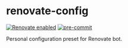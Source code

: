 # renovate-config

[![Renovate enabled](https://img.shields.io/badge/renovate-enabled-brightgreen.svg)](https://renovatebot.com/)
[![pre-commit](https://github.com/KSmanis/renovate-config/workflows/pre-commit/badge.svg)](https://github.com/KSmanis/renovate-config/actions?workflow=pre-commit)

Personal configuration preset for Renovate bot.
